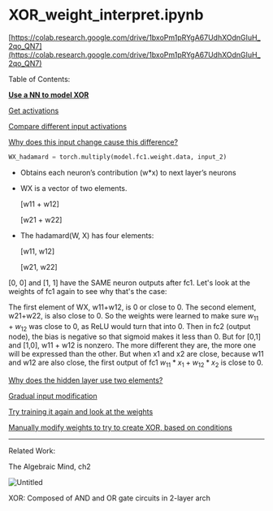 # XOR_weight_interpret.ipynb

[https://colab.research.google.com/drive/1bxoPm1pRYgA67UdhXOdnGIuH_2qo_QN7](https://colab.research.google.com/drive/1bxoPm1pRYgA67UdhXOdnGIuH_2qo_QN7)

Table of Contents:

**[Use a NN to model XOR](https://colab.research.google.com/drive/1bxoPm1pRYgA67UdhXOdnGIuH_2qo_QN7#scrollTo=Use_a_NN_to_model_XOR)**

[Get activations](https://colab.research.google.com/drive/1bxoPm1pRYgA67UdhXOdnGIuH_2qo_QN7#scrollTo=Get_activations)

[Compare different input activations](https://colab.research.google.com/drive/1bxoPm1pRYgA67UdhXOdnGIuH_2qo_QN7#scrollTo=Compare_different_input_activations)

[Why does this input change cause this difference?](https://colab.research.google.com/drive/1bxoPm1pRYgA67UdhXOdnGIuH_2qo_QN7#scrollTo=Why_does_this_input_change_cause_this_difference_)

```python
WX_hadamard = torch.multiply(model.fc1.weight.data, input_2)
```

- Obtains each neuron’s contribution (w*x) to next layer’s neurons
- WX is a vector of two elements.
    
    [w11 + w12]
    
    [w21 + w22]
    
- The hadamard(W, X) has four elements:
    
    [w11, w12]
    
    [w21, w22]
    

[0, 0] and [1, 1] have the SAME neuron outputs after fc1. Let's look at the weights of fc1 again to see why that's the case:

The first element of WX, w11+w12, is 0 or close to 0.
The second element, w21+w22, is also close to 0.
So the weights were learned to make sure $w_{11} + w_{12}$ was close to 0, as ReLU would turn that into 0.
Then in fc2 (output node), the bias is negative so that sigmoid makes it less than 0. 
But for [0,1] and [1,0], w11 + w12 is nonzero. The more different they are, the more one will be expressed than the other. But when x1 and x2 are close, because w11 and w12 are also close, the first output of fc1 $w_{11} * x_1 + w_{12} * x_2$ is close to 0.

[Why does the hidden layer use two elements?](https://colab.research.google.com/drive/1bxoPm1pRYgA67UdhXOdnGIuH_2qo_QN7#scrollTo=Why_does_the_hidden_layer_use_two_elements_)

[Gradual input modification](https://colab.research.google.com/drive/1bxoPm1pRYgA67UdhXOdnGIuH_2qo_QN7#scrollTo=Gradual_input_modification)

[Try training it again and look at the weights](https://colab.research.google.com/drive/1bxoPm1pRYgA67UdhXOdnGIuH_2qo_QN7#scrollTo=Try_training_it_again_and_look_at_the_weights)

[Manually modify weights to try to create XOR, based on conditions](https://colab.research.google.com/drive/1bxoPm1pRYgA67UdhXOdnGIuH_2qo_QN7#scrollTo=Manually_modify_weights_to_try_to_create_XOR_based_on_conditions)

---

Related Work:

The Algebraic Mind, ch2

![Untitled](XOR_weight_interpret%20ipynb%20bf8ac65466fe4eb9a255a26ec920bad2/Untitled.png)

XOR: Composed of AND and OR gate circuits in 2-layer arch